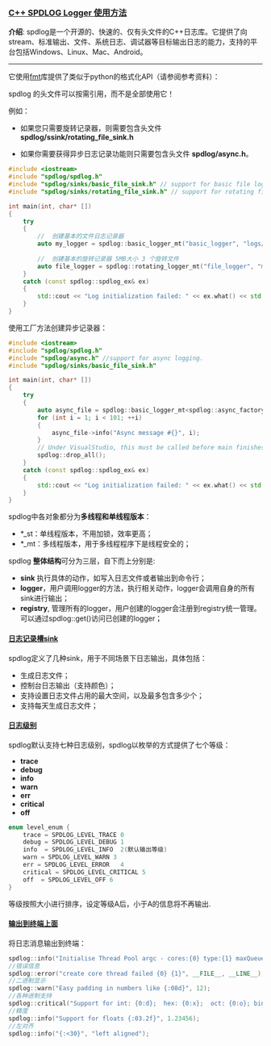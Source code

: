 ### [C++ SPDLOG Logger 使用方法](#)
**介绍**: spdlog是一个开源的、快速的、仅有头文件的C++日志库。它提供了向stream、标准输出、文件、系统日志、调试器等目标输出日志的能力，支持的平台包括Windows、Linux、Mac、Android。

-----
它使用[fmt](https://github.com/fmtlib/fmt)库提供了类似于python的格式化API（请参阅参考资料）：

spdlog 的头文件可以按需引用，而不是全部使用它！

例如：

* 如果您只需要旋转记录器，则需要包含头文件 **spdlog/ssink/rotating_file_sink.h**

* 如果你需要获得异步日志记录功能则只需要包含头文件 **spdlog/async.h**。

```cpp
#include <iostream>
#include "spdlog/spdlog.h"
#include "spdlog/sinks/basic_file_sink.h" // support for basic file logging
#include "spdlog/sinks/rotating_file_sink.h" // support for rotating file logging

int main(int, char* [])
{
    try 
    {
        //  创建基本的文件日志记录器
        auto my_logger = spdlog::basic_logger_mt("basic_logger", "logs/basic.txt");
        
        //  创建基本的旋转记录器 5MB大小 3 个旋转文件 
        auto file_logger = spdlog::rotating_logger_mt("file_logger", "myfilename", 1024 * 1024 * 5, 3);
    }
    catch (const spdlog::spdlog_ex& ex)
    {
        std::cout << "Log initialization failed: " << ex.what() << std::endl;
    }
}
```

使用工厂方法创建异步记录器：

```cpp
#include <iostream>
#include "spdlog/spdlog.h"
#include "spdlog/async.h" //support for async logging.
#include "spdlog/sinks/basic_file_sink.h"

int main(int, char* [])
{
    try
    {        
        auto async_file = spdlog::basic_logger_mt<spdlog::async_factory>("async_file_logger", "logs/async_log.txt");
        for (int i = 1; i < 101; ++i)
        {
            async_file->info("Async message #{}", i);
        }
        // Under VisualStudio, this must be called before main finishes to workaround a known VS issue
        spdlog::drop_all(); 
    }
    catch (const spdlog::spdlog_ex& ex)
    {
        std::cout << "Log initialization failed: " << ex.what() << std::endl;
    }
}
```







spdlog中各对象都分为**多线程和单线程版本**：

* \*_st：单线程版本，不用加锁，效率更高；
* \*_mt：多线程版本，用于多线程程序下是线程安全的；

spdlog **整体结构**可分为三层，自下而上分别是:
* **sink** 执行具体的动作，如写入日志文件或者输出到命令行；
* **logger**，用户调用logger的方法，执行相关动作，logger会调用自身的所有sink进行输出；
* **registry**, 管理所有的logger，用户创建的logger会注册到registry统一管理。可以通过spdlog::get()访问已创建的logger；


#### [日志记录槽sink](#)
spdlog定义了几种sink，用于不同场景下日志输出，具体包括：

* 生成日志文件；
* 控制台日志输出（支持颜色）；
* 支持设置日志文件占用的最大空间，以及最多包含多少个；
* 支持每天生成日志文件；

#### [日志级别](#)
spdlog默认支持七种日志级别，spdlog以枚举的方式提供了七个等级：

* **trace**
* **debug**
* **info**
* **warn**
* **err**
* **critical**
* **off**

```cpp
enum level_enum {
	trace = SPDLOG_LEVEL_TRACE 0
	debug = SPDLOG_LEVEL_DEBUG 1
	info  = SPDLOG_LEVEL_INFO  2(默认输出等级)
	warn = SPDLOG_LEVEL_WARN 3
	err = SPDLOG_LEVEL_ERROR   4
	critical = SPDLOG_LEVEL_CRITICAL 5
	off  = SPDLOG_LEVEL_OFF 6
}
```

等级按照大小进行排序，设定等级A后，小于A的信息将不再输出.



#### [输出到终端上面](#)

将日志消息输出到终端：

```cpp
spdlog::info("Initialise Thread Pool argc - cores:{0} type:{1} maxQueueSize:{2} maxthread {3}", 4, "Flexible", 2048, 16);
//错误信息
spdlog::error("create core thread failed {0} {1}", __FILE__, __LINE__);
//二进制显示
spdlog::warn("Easy padding in numbers like {:08d}", 12);
//各种进制支持
spdlog::critical("Support for int: {0:d};  hex: {0:x};  oct: {0:o}; bin: {0:b}", 42);
//精度
spdlog::info("Support for floats {:03.2f}", 1.23456);
//左对齐
spdlog::info("{:<30}", "left aligned");
```

